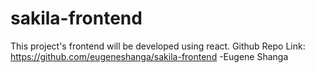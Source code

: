 # sakila-frontend

This project's frontend will be developed using react. 
Github Repo Link: https://github.com/eugeneshanga/sakila-frontend
-Eugene Shanga